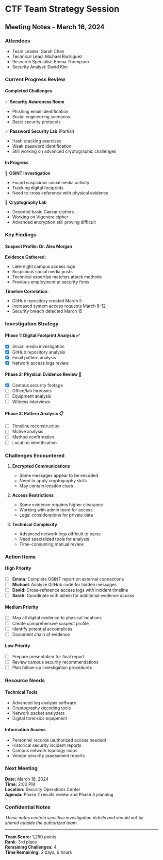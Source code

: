 # CTF Team Strategy Session

## Meeting Notes - March 16, 2024

### Attendees
- Team Leader: Sarah Chen
- Technical Lead: Michael Rodriguez  
- Research Specialist: Emma Thompson
- Security Analyst: David Kim

### Current Progress Review

#### Completed Challenges
✅ **Security Awareness Room**
- Phishing email identification
- Social engineering scenarios
- Basic security protocols

✅ **Password Security Lab** (Partial)
- Hash cracking exercises
- Weak password identification
- Still working on advanced cryptographic challenges

#### In Progress
🔄 **OSINT Investigation**
- Found suspicious social media activity
- Tracking digital footprints
- Need to cross-reference with physical evidence

🔄 **Cryptography Lab**
- Decoded basic Caesar ciphers
- Working on Vigenère cipher
- Advanced encryption still proving difficult

### Key Findings

#### Suspect Profile: Dr. Alex Morgan
**Evidence Gathered:**
- Late-night campus access logs
- Suspicious social media posts
- Technical expertise matches attack methods
- Previous employment at security firms

**Timeline Correlation:**
- GitHub repository created March 5
- Increased system access requests March 8-12
- Security breach detected March 15

### Investigation Strategy

#### Phase 1: Digital Footprint Analysis ✅
- [x] Social media investigation
- [x] GitHub repository analysis
- [x] Email pattern analysis
- [x] Network access logs review

#### Phase 2: Physical Evidence Review 🔄
- [x] Campus security footage
- [ ] Office/lab forensics
- [ ] Equipment analysis
- [ ] Witness interviews

#### Phase 3: Pattern Analysis 📋
- [ ] Timeline reconstruction
- [ ] Motive analysis
- [ ] Method confirmation
- [ ] Location identification

### Challenges Encountered

1. **Encrypted Communications**
   - Some messages appear to be encoded
   - Need to apply cryptography skills
   - May contain location clues

2. **Access Restrictions**
   - Some evidence requires higher clearance
   - Working with admin team for access
   - Legal considerations for private data

3. **Technical Complexity**
   - Advanced network logs difficult to parse
   - Need specialized tools for analysis
   - Time-consuming manual review

### Action Items

#### High Priority
- [ ] **Emma**: Complete OSINT report on external connections
- [ ] **Michael**: Analyze GitHub code for hidden messages
- [ ] **David**: Cross-reference access logs with incident timeline
- [ ] **Sarah**: Coordinate with admin for additional evidence access

#### Medium Priority  
- [ ] Map all digital evidence to physical locations
- [ ] Create comprehensive suspect profile
- [ ] Identify potential accomplices
- [ ] Document chain of evidence

#### Low Priority
- [ ] Prepare presentation for final report
- [ ] Review campus security recommendations
- [ ] Plan follow-up investigation procedures

### Resource Needs

#### Technical Tools
- Advanced log analysis software
- Cryptography decoding tools
- Network packet analyzers
- Digital forensics equipment

#### Information Access
- Personnel records (authorized access needed)
- Historical security incident reports
- Campus network topology maps
- Vendor security assessment reports

### Next Meeting
**Date:** March 18, 2024  
**Time:** 2:00 PM  
**Location:** Security Operations Center  
**Agenda:** Phase 2 results review and Phase 3 planning

### Confidential Notes
*These notes contain sensitive investigation details and should not be shared outside the authorized team.*

---

**Team Score:** 1,250 points  
**Rank:** 3rd place  
**Remaining Challenges:** 4  
**Time Remaining:** 2 days, 6 hours
